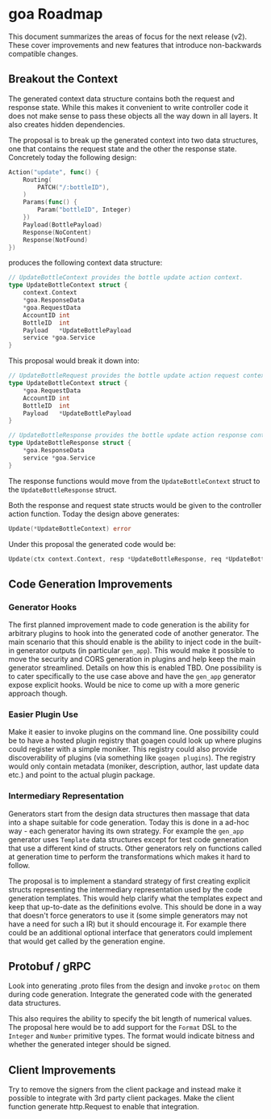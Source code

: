 # goa Roadmap

This document summarizes the areas of focus for the next release (v2). These cover improvements and
new features that introduce non-backwards compatible changes.

## Breakout the Context

The generated context data structure contains both the request and response state. While this makes
it convenient to write controller code it does not make sense to pass these objects all the way down
in all layers. It also creates hidden dependencies.

The proposal is to break up the generated context into two data structures, one that contains the
request state and the other the response state. Concretely today the following design:

```go
Action("update", func() {
	Routing(
		PATCH("/:bottleID"),
	)
	Params(func() {
		Param("bottleID", Integer)
	})
	Payload(BottlePayload)
	Response(NoContent)
	Response(NotFound)
})
```

produces the following context data structure:

```go
// UpdateBottleContext provides the bottle update action context.
type UpdateBottleContext struct {
	context.Context
	*goa.ResponseData
	*goa.RequestData
	AccountID int
	BottleID  int
	Payload   *UpdateBottlePayload
	service *goa.Service
}
```

This proposal would break it down into:

```go
// UpdateBottleRequest provides the bottle update action request context.
type UpdateBottleContext struct {
	*goa.RequestData
	AccountID int
	BottleID  int
	Payload   *UpdateBottlePayload
}

// UpdateBottleResponse provides the bottle update action response context.
type UpdateBottleResponse struct {
	*goa.ResponseData
	service *goa.Service
}
```

The response functions would move from the `UpdateBottleContext` struct to the
`UpdateBottleResponse` struct.

Both the response and request state structs would be given to the controller action function. Today
the design above generates:

```go
Update(*UpdateBottleContext) error
```

Under this proposal the generated code would be:

```go
Update(ctx context.Context, resp *UpdateBottleResponse, req *UpdateBottleRequest) error
```

## Code Generation Improvements

### Generator Hooks

The first planned improvement made to code generation is the ability for arbitrary plugins to hook
into the generated code of another generator. The main scenario that this should enable is the
ability to inject code in the built-in generator outputs (in particular `gen_app`). This would make
it possible to move the security and CORS generation in plugins and help keep the main generator
streamlined. Details on how this is enabled TBD. One possibility is to cater specifically to the use
case above and have the `gen_app` generator expose explicit hooks. Would be nice to come up with a
more generic approach though.

### Easier Plugin Use

Make it easier to invoke plugins on the command line. One possibility could be to have a hosted plugin
registry that goagen could look up where plugins could register with a simple moniker. This registry
could also provide discoverability of plugins (via something like `goagen plugins`). The registry
would only contain metadata (moniker, description, author, last update data etc.) and point to the
actual plugin package.

### Intermediary Representation

Generators start from the design data structures then massage that data into a shape suitable for
code generation. Today this is done in a ad-hoc way - each generator having its own strategy. For
example the `gen_app` generator uses `Template` data structures except for test code generation that
use a different kind of structs. Other generators rely on functions called at generation time to
perform the transformations which makes it hard to follow.

The proposal is to implement a standard strategy of first creating explicit structs representing the
intermediary representation used by the code generation templates. This would help clarify what the
templates expect and keep that up-to-date as the definitions evolve. This should be done in a way
that doesn't force generators to use it (some simple generators may not have a need for such a IR)
but it should encourage it. For example there could be an additional optional interface that
generators could implement that would get called by the generation engine.

## Protobuf / gRPC

Look into generating .proto files from the design and invoke `protoc` on them during code
generation. Integrate the generated code with the generated data structures.

This also requires the ability to specify the bit length of numerical values. The proposal here
would be to add support for the `Format` DSL to the `Integer` and `Number` primitive types. The
format would indicate bitness and whether the generated integer should be signed.

## Client Improvements

Try to remove the signers from the client package and instead make it possible to integrate with 3rd
party client packages. Make the client function generate http.Request to enable that integration.
